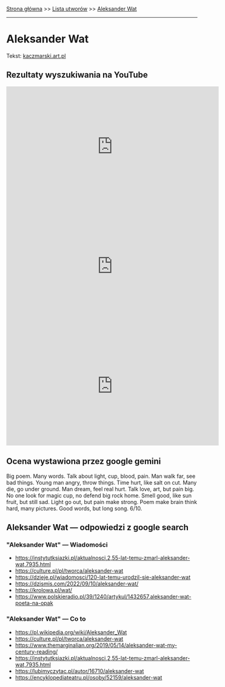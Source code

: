[Strona główna](../index.md) >> [Lista utworów](../list.md) >> [Aleksander Wat](10.md)

---

# Aleksander Wat

Tekst: [kaczmarski.art.pl](https://www.kaczmarski.art.pl/tworczosc/wiersze/aleksander-wat/)

## Rezultaty wyszukiwania na YouTube

<iframe width="560" height="315" src="https://www.youtube.com/embed/cyO786KOPMg?si=IdontcarewhotheIRSsendsImnotpayingtaxes" title="YouTube video player" frameborder="0" allow="accelerometer; autoplay; clipboard-write; encrypted-media; gyroscope; picture-in-picture; web-share" referrerpolicy="strict-origin-when-cross-origin" allowfullscreen></iframe>

<iframe width="560" height="315" src="https://www.youtube.com/embed/D_m3c6NbFbc?si=IdontcarewhotheIRSsendsImnotpayingtaxes" title="YouTube video player" frameborder="0" allow="accelerometer; autoplay; clipboard-write; encrypted-media; gyroscope; picture-in-picture; web-share" referrerpolicy="strict-origin-when-cross-origin" allowfullscreen></iframe>

<iframe width="560" height="315" src="https://www.youtube.com/embed/wyZTohCewVQ?si=IdontcarewhotheIRSsendsImnotpayingtaxes" title="YouTube video player" frameborder="0" allow="accelerometer; autoplay; clipboard-write; encrypted-media; gyroscope; picture-in-picture; web-share" referrerpolicy="strict-origin-when-cross-origin" allowfullscreen></iframe>

## Ocena wystawiona przez google gemini

Big poem. Many words. Talk about light, cup, blood, pain. Man walk far, see bad things. Young man angry, throw things. Time hurt, like salt on cut. Many die, go under ground. Man dream, feel real hurt. Talk love, art, but pain big. No one look for magic cup, no defend big rock home. Smell good, like sun fruit, but still sad. Light go out, but pain make strong. Poem make brain think hard, many pictures. Good words, but long song. 6/10.


## Aleksander Wat — odpowiedzi z google search

### "Aleksander Wat" — Wiadomości

- <https://instytutksiazki.pl/aktualnosci,2,55-lat-temu-zmarl-aleksander-wat,7935.html>
- <https://culture.pl/pl/tworca/aleksander-wat>
- <https://dzieje.pl/wiadomosci/120-lat-temu-urodzil-sie-aleksander-wat>
- <https://dzismis.com/2022/09/10/aleksander-wat/>
- <https://krolowa.pl/wat/>
- <https://www.polskieradio.pl/39/1240/artykul/1432657,aleksander-wat-poeta-na-opak>

### "Aleksander Wat" — Co to

- <https://pl.wikipedia.org/wiki/Aleksander_Wat>
- <https://culture.pl/pl/tworca/aleksander-wat>
- <https://www.themarginalian.org/2019/05/14/aleksander-wat-my-century-reading/>
- <https://instytutksiazki.pl/aktualnosci,2,55-lat-temu-zmarl-aleksander-wat,7935.html>
- <https://lubimyczytac.pl/autor/16710/aleksander-wat>
- <https://encyklopediateatru.pl/osoby/52159/aleksander-wat>


